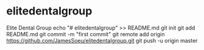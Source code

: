 # elitedentalgroup
Elite Dental Group
echo "# elitedentalgroup" >> README.md
git init
git add README.md
git commit -m "first commit"
git remote add origin https://github.com/JamesSoeu/elitedentalgroup.git
git push -u origin master
